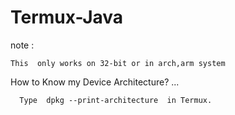 # Termux-Java
note :

```
This  only works on 32-bit or in arch,arm system

```
How to  Know my Device Architecture? 
...
```
  Type  dpkg --print-architecture  in Termux.
  ```
